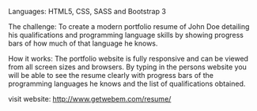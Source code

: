 

Languages: HTML5, CSS, SASS and Bootstrap 3

The challenge: To create a modern portfolio resume of John Doe detailing his qualifications and programming language skills by showing progress bars of how much of that language he knows.

How it works: The portfolio website is fully responsive and can be viewed from all screen sizes and browsers. By typing in the persons website you will be able to see the resume clearly with progress bars of the programming languages he knows and the list of qualifications obtained.

visit website: http://www.getwebem.com/resume/

